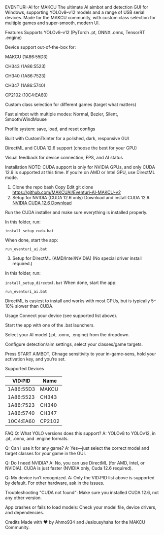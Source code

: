 EVENTURI-AI for MAKCU
The ultimate AI aimbot and detection GUI for Windows, supporting YOLOv8–v12 models and a range of USB serial devices.
Made for the MAKCU community, with custom class selection for multiple games and super-smooth, modern UI.

Features
Supports YOLOv8–v12 (PyTorch .pt, ONNX .onnx, TensorRT .engine)

Device support out-of-the-box for:

MAKCU (1A86:55D3)

CH343 (1A86:5523)

CH340 (1A86:7523)

CH347 (1A86:5740)

CP2102 (10C4:EA60)

Custom class selection for different games (target what matters)

Fast aimbot with multiple modes: Normal, Bezier, Silent, Smooth/WindMouse

Profile system: save, load, and reset configs

Built with CustomTkinter for a polished, dark, responsive GUI

DirectML and CUDA 12.6 support (choose the best for your GPU)

Visual feedback for device connection, FPS, and AI status

Installation
NOTE: CUDA support is only for NVIDIA GPUs, and only CUDA 12.6 is supported at this time. If you’re on AMD or Intel GPU, use DirectML mode.

1. Clone the repo
bash
Copy
Edit
git clone https://github.com/MAKCUAI/Eventuri-AI-MAKCU-v2
2. Setup for NVIDIA (CUDA 12.6 only)
Download and install CUDA 12.6:
[NVIDIA CUDA 12.6 Download](https://developer.download.nvidia.com/compute/cuda/12.6.0/local_installers/cuda_12.6.0_560.76_windows.exe)

Run the CUDA installer and make sure everything is installed properly.

In this folder, run:

```install_setup_cuda.bat```

When done, start the app:

```run_eventuri_ai.bat```

3. Setup for DirectML (AMD/Intel/NVIDIA)
(No special driver install required.)

In this folder, run:

```install_setup_directml.bat```
When done, start the app:

```run_eventuri_ai.bat```

DirectML is easiest to install and works with most GPUs, but is typically 5–10% slower than CUDA.

Usage
Connect your device (see supported list above).

Start the app with one of the .bat launchers.

Select your AI model (.pt, .onnx, .engine) from the dropdown.

Configure detection/aim settings, select your classes/game targets.

Press START AIMBOT, Chnage sensitivity to your in-game-sens, hold your activation key, and you’re set.

Supported Devices

| VID:PID     | Name    |
|-------------|---------|
| 1A86:55D3   | MAKCU   |
| 1A86:5523   | CH343   |
| 1A86:7523   | CH340   |
| 1A86:5740   | CH347   |
| 10C4:EA60   | CP2102  |
FAQ
Q: What YOLO versions does this support?
A: YOLOv8 to YOLOv12, in .pt, .onnx, and .engine formats.

Q: Can I use it for any game?
A: Yes—just select the correct model and target classes for your game in the GUI.

Q: Do I need NVIDIA?
A: No, you can use DirectML (for AMD, Intel, or NVIDIA). CUDA is just faster (NVIDIA only, Cuda 12.6 required).

Q: My device isn’t recognized.
A: Only the VID:PID list above is supported by default. For other hardware, ask in the issues.

Troubleshooting
"CUDA not found": Make sure you installed CUDA 12.6, not any other version.

App crashes or fails to load models: Check your model file, device drivers, and dependencies.

Credits
Made with ♥ by Ahmo934 and Jealousyhaha for the MAKCU Community.

